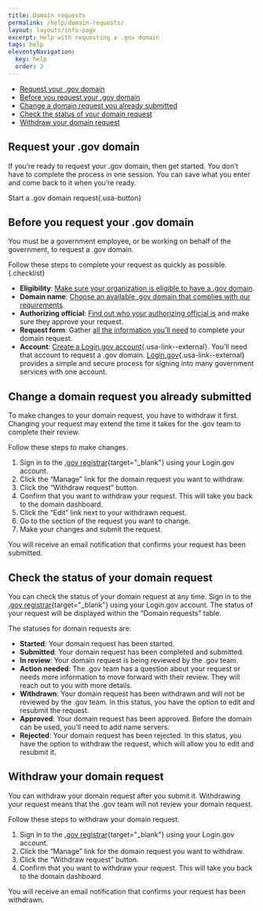 ```yaml
---
title: Domain requests
permalink: /help/domain-requests/
layout: layouts/info-page
excerpt: Help with requesting a .gov domain
tags: help
eleventyNavigation:
  key: help
  order: 2 
---
```


- [Request your .gov domain](#request-your-.gov-domain)
- [Before you request your .gov domain](#before-you-request-your-.gov-domain)
- [Change a domain request you already submitted](#change-a-domain-request-you-already-submitted)
- [Check the status of your domain request](#check-the-status-of-your-domain-request)
- [Withdraw your domain request](#withdraw-your-domain-request)

## Request your .gov domain
If you’re ready to request your .gov domain, then get started. You don’t have to complete the process in one session. You can save what you enter and come back to it when you’re ready.

Start a .gov domain request{.usa-button}

## Before you request your .gov domain

You must be a government employee, or be working on behalf of the government, to request a .gov domain. 

Follow these steps to complete your request as quickly as possible.{.checklist}

- **Eligibility**: [Make sure your organization is eligible to have a .gov domain](../../domains/eligibility/).
- **Domain name**: [Choose an available .gov domain that complies with our requirements](../../domains/choosing/).
- **Authorizing official**: [Find out who your authorizing official is](../../domains/eligibility/#you-must-have-approval-from-an-authorizing-official-within-your-organization) and make sure they approve your request.
- **Request form**: Gather [all the information you’ll need](../../domains/before/#information-you’ll-need-to-complete-the-domain-request-form) to complete your domain request.
- **Account**: [Create a Login.gov account](https://login.gov/help/get-started/create-your-account/){.usa-link--external}. You’ll need that account to request a .gov domain. [Login.gov](https://login.gov/){.usa-link--external} provides a simple and secure process for signing into many government services with one account.

## Change a domain request you already submitted

To make changes to your domain request, you have to withdraw it first. Changing your request may extend the time it takes for the .gov team to complete their review.

Follow these steps to make changes. 

1. Sign in to the [.gov registrar](https://manage.get.gov){target="_blank"} using your Login.gov account.
2. Click the “Manage” link for the domain request you want to withdraw.
3. Click the “Withdraw request” button.
4. Confirm that you want to withdraw your request. This will take you back to the domain dashboard.
5. Click the “Edit” link next to your withdrawn request.
6. Go to the section of the request you want to change. 
7. Make your changes and submit the request.

You will receive an email notification that confirms your request has been submitted. 

## Check the status of your domain request

You can check the status of your domain request at any time. Sign in to the [.gov registrar](https://manage.get.gov){target="_blank"} using your Login.gov account. The status of your request will be displayed within the “Domain requests” table. 
    
The statuses for domain requests are:
- **Started**: Your domain request has been started.
- **Submitted**: Your domain request has been completed and submitted.
- **In review**: Your domain request is being reviewed by the .gov team.
- **Action needed**: The .gov team has a question about your request or needs more information to move forward with their review. They will reach out to you with more details.
- **Withdrawn**: Your domain request has been withdrawn and will not be reviewed by the .gov team. In this status, you have the option to edit and resubmit the request.
- **Approved**: Your domain request has been approved. Before the domain can be used, you’ll need to add name servers.
- **Rejected**: Your domain request has been rejected. In this status, you have the option to withdraw the request, which will allow you to edit and resubmit it.


## Withdraw your domain request
    
You can withdraw your domain request after you submit it. Withdrawing your request means that the .gov team will not review your domain request. 

Follow these steps to withdraw your domain request.

1. Sign in to the [.gov registrar](https://manage.get.gov){target="_blank"} using your Login.gov account.
2. Click the “Manage” link for the domain request you want to withdraw.
3. Click the “Withdraw request” button.
4. Confirm that you want to withdraw your request. This will take you back to the domain dashboard. 
  
You will receive an email notification that confirms your request has been withdrawn. 





